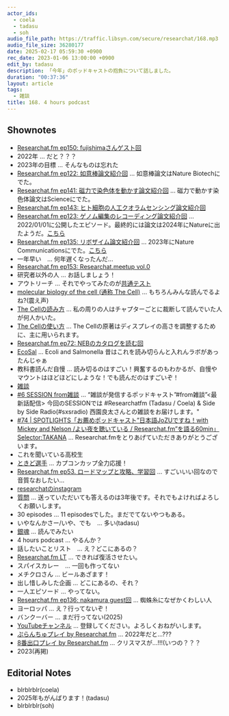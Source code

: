 ```yaml
---
actor_ids:
  - coela
  - tadasu
  - soh
audio_file_path: https://traffic.libsyn.com/secure/researchat/168.mp3 
audio_file_size: 36280177
date: 2025-02-17 05:59:30 +0900
rec_date: 2023-01-06 13:00:00 +0900
edit_by: tadasu
description: 「今年」のポッドキャストの抱負について話しました。
duration: "00:37:36"
layout: article
tags:
  - 雑談
title: 168. 4 hours podcast
---
```


## Shownotes
- [Researchat.fm ep150: fujishimaさんゲスト回](https://researchat.fm/episode/150)
- 2022年 ... だと？？？
- 2023年の目標 ... そんなものは忘れた
- [Researchat.fm ep122: 如意棒論文紹介回](https://researchat.fm/episode/122) ... 如意棒論文はNature Biotechにでた。
- [Researchat.fm ep141: 磁力で染色体を動かす論文紹介回](https://researchat.fm/episode/141) ... 磁力で動かす染色体論文はScienceにでた。
- [Researchat.fm ep143: ヒト細胞の人工クオラムセンシング論文紹介回](https://researchat.fm/episode/143)
- [Researchat.fm ep123: ゲノム編集のレコーディング論文紹介回](https://researchat.fm/episode/123) ... 2022/01/01に公開したエピソード。最終的には論文は2024年にNatureに出たようだ。[こちら](https://www.nature.com/articles/s41586-024-07706-4)
- [Researchat.fm ep135: リボザイム論文紹介回](https://researchat.fm/episode/135) ... 2023年にNature Communicationsにでた。[こちら](https://www.nature.com/articles/s41467-023-36073-3)
- 一年早い　... 何年遅くなったんだ...
- [Researchat.fm ep153: Researchat.meetup vol.0](https://researchat.fm/episode/153)
- 研究者以外の人 ... お話しましょう！
- アウトリーチ ... それでやってみたのが[共通テスト](https://researchat.fm/episode/157)
- [molecular biology of the cell (通称 The Cell)](https://www.amazon.co.jp/dp/0393884856/?tag=researchatf04-22) ... もちろんみんな読んでるよね?(震え声)
- [The Cellの読み方](https://x.com/researchat_fm/status/1240694813076291585) ... 私の周りの人はチャプターごとに裁断して読んでいた人が何人かいた。
- [The Cellの使い方](https://x.com/researchat_fm/status/1491041805684850691) ... The Cellの原著はディスプレイの高さを調整するために、主に用いられます。
- [Researchat.fm ep72: NEBのカタログを読む回](https://researchat.fm/episode/72)
- [EcoSal](https://www.amazon.co.jp/dp/1555810845/?tag=researchatf04-22) ... Ecoli and Salmonella 昔はこれを読み切らんと入れんラボがあったんじゃぁ
- 教科書読んだ自慢 ... 読み切るのはすごい！興奮するのもわかるが、自慢やマウントはほどほどにしような！でも読んだのはすごいぞ！
- [雑談](https://zatsudan.co.jp/)
- [#6 SESSION from雑談](https://open.spotify.com/episode/0zajfbxetmvG7oUAUZ2yqW) … “雑談が発信するポッドキャスト”#from雑談”<最新話配信> 今回のSESSIONでは #Researchatfm (Tadasu / Coela) & Side by Side Radio(#sxsradio) 西園良太さんとの雑談をお届けします。"
- [#74 | SPOTLIGHTS「お薦めポッドキャスト”日本語JoZUですね！with Mickey and Nelson /よい夜を聴いている / Researchat.fm”を語る60min」Selector:TAKANA](https://open.spotify.com/episode/5JqZVdR7J6gH6MYFDCRP0i) ... Researchat.fmをとりあげていただきありがとうございます。
- これを聞いている高校生
- [ときど選手](https://ja.wikipedia.org/wiki/%E3%81%A8%E3%81%8D%E3%81%A9) ... カプコンカップ全力応援！
- [Researchat.fm ep53. ロードマップと攻略、学習回](https://researchat.fm/episode/53) ... すごいいい回なので音質なおしたい...
- [researchatのinstagram](https://www.instagram.com/researchat.fm/)
- [質問](https://researchat.fm/form.html) ...  送っていただいても答えるのは3年後です。それでもよければよろしくお願いします。
- 30 episodes ... 11 episodesでした。まだでてないやつもある。
- いやなんかさー/いや、でも　...  多い(tadasu)
- [銀魂](https://www.amazon.co.jp/gp/product/B07J4FHWXR/?tag=researchatf04-22) ... 読んでみたい
- 4 hours podcast ... やるんか？
- 話したいことリスト　... え？どこにあるの？
- [Researchat.fm LT](https://www.youtube.com/watch?v=kKLt956ieSM&ab_channel=Researchatfm) ... できれば復活させたい。
- スパイスカレー　... 一回も作ってない
- メチクロさん ... ビールあざます！
- 出し惜しみした企画 ...  どこにあるの、それ？
- 一人エピソード ... やってない。
- [Researchat.fm ep136: nakamura guest回](https://researchat.fm/episode/136) ... 蜘蛛糸になぜかくわしい人
- ヨーロッパ ... え？行ってないぞ！
- バンクーバー ... まだ行ってない(2025)
- [YouTubeチャンネル](https://www.youtube.com/channel/UC2bDx3CfYJwqBKQHF-9j3FA) ... 登録してください。よろしくおねがいします。
- [ぷらんちゅプレイ by Researchat.fm](https://www.youtube.com/watch?v=d4YMrm3OHfg) ... 2022年だと...???
- [8番出口プレイ by Researchat.fm](https://www.youtube.com/watch?v=b0lpvIf97Kc) ... クリスマスが...!!!(いつの？？？
- 2023(再掲)

## Editorial Notes
- blrblrblr(coela)
- 2025年もがんばります！(tadasu)
- blrblrblr(soh)
